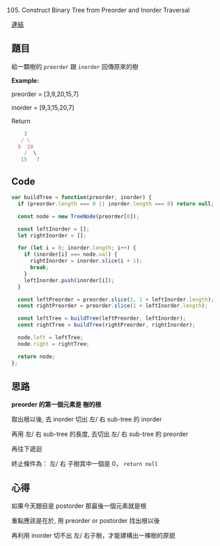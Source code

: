 105. Construct Binary Tree from Preorder and Inorder Traversal

[連結](https://leetcode.com/problems/construct-binary-tree-from-preorder-and-inorder-traversal/)

## 題目
給一顆樹的 `preorder` 跟 `inorder` 回傳原來的樹

**Example:**

preorder = [3,9,20,15,7]

inorder = [9,3,15,20,7]

Return

```javascript
    3
   / \
  9  20
    /  \
   15   7
```


## Code
```javascript
var buildTree = function(preorder, inorder) {
  if (preorder.length === 0 || inorder.length === 0) return null;

  const node = new TreeNode(preorder[0]);

  const leftInorder = [];
  let rightInorder = [];

  for (let i = 0; inorder.length; i++) {
    if (inorder[i] === node.val) {
      rightInorder = inorder.slice(i + 1);
      break;
    }
    leftInorder.push(inorder[i]);
  }

  const leftPreorder = preorder.slice(1, 1 + leftInorder.length);
  const rightPreorder = preorder.slice(1 + leftInorder.length);

  const leftTree = buildTree(leftPreorder, leftInorder);
  const rightTree = buildTree(rightPreorder, rightInorder);

  node.left = leftTree;
  node.right = rightTree;

  return node;
};
```

## 思路

**preorder 的第一個元素是 樹的根**

取出根以後, 去 inorder 切出 左/ 右 sub-tree 的 inorder

再用 左/ 右 sub-tree 的長度, 去切出 左/ 右 sub-tree 的 preorder

再往下遞迴

終止條件為： 左/ 右 子樹其中一個是 0， `return null`

## 心得

如果今天題目是 postorder 那最後一個元素就是根

重點應該是在於, 用 preorder or postorder 找出根以後

再利用 inorder 切不出 左/ 右子樹，才能建構出一棵樹的原貌
